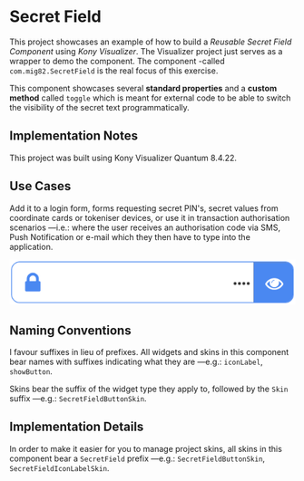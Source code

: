 # Secret Field

This project showcases an example of how to build a *Reusable Secret Field
Component* using *Kony Visualizer*. The Visualizer project just serves as a
wrapper to demo the component. The component -called
`com.mig82.SecretField` is the real focus of this exercise.

This component showcases several **standard properties** and a **custom method** called `toggle` which is meant for external code to be able to switch the visibility of the secret text programmatically.

## Implementation Notes

This project was built using Kony Visualizer Quantum 8.4.22.

## Use Cases

Add it to a login form, forms requesting secret PIN's, secret values from
coordinate cards or tokeniser devices, or use it in transaction authorisation
scenarios —i.e.: where the user receives an authorisation code via SMS, Push
Notification or e-mail which they then have to type into the application.

![Secret Field][logo]

## Naming Conventions

I favour suffixes in lieu of prefixes. All widgets and skins in this component bear names with suffixes indicating what they are —e.g.: `iconLabel`, `showButton`.

Skins bear the suffix of the widget type they apply to, followed by the `Skin` suffix —e.g.: `SecretFieldButtonSkin`.

## Implementation Details

In order to make it easier for you to manage project skins, all skins in this component bear a `SecretField` prefix —e.g.: `SecretFieldButtonSkin`, `SecretFieldIconLabelSkin`.

[logo]: /pics/SecretField_pic1.png "Secret Field"
